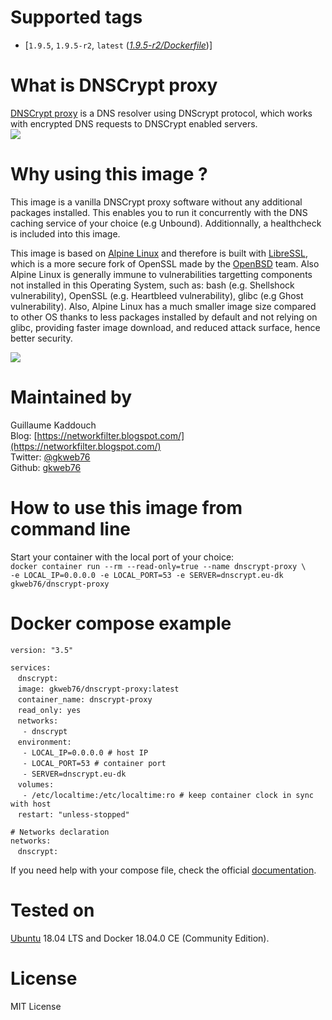 # Supported tags
-   [`1.9.5`, `1.9.5-r2`, `latest` (*[1.9.5-r2/Dockerfile](https://github.com/gkweb76/dnscrypt-proxy/blob/master/1.9.5-r2/Dockerfile)*)]



# What is DNSCrypt proxy
[DNSCrypt proxy](https://dnscrypt.info/) is a DNS resolver using DNScrypt protocol, which works with encrypted DNS requests to DNSCrypt enabled servers.  
![](https://dnscrypt.info/_nuxt/img/dnscrypt.cd47d19.png)



# Why using this image ?
This image is a vanilla DNSCrypt proxy software without any additional packages installed. This enables you to run it concurrently with the DNS caching service of your choice (e.g Unbound). Additionnally, a healthcheck is included into this image.  

This image is based on [Alpine Linux](https://alpinelinux.org/) and therefore is built with [LibreSSL](https://www.libressl.org/), which is a more secure fork of OpenSSL made by the [OpenBSD](https://www.openbsd.org/) team. Also Alpine Linux is generally immune to vulnerabilities targetting components not installed in this Operating System, such as: bash (e.g. Shellshock vulnerability), OpenSSL (e.g. Heartbleed vulnerability), glibc (e.g Ghost vulnerability). Also, Alpine Linux has a much smaller image size compared to other OS thanks to less packages installed by default and not relying on glibc, providing faster image download, and reduced attack surface, hence better security.

![](https://wiki.alpinelinux.org/w/resources/assets/alogo.png)



# Maintained by
Guillaume Kaddouch  
Blog: [https://networkfilter.blogspot.com/](https://networkfilter.blogspot.com/)  
Twitter: [@gkweb76](https://twitter.com/gkweb76)  
Github: [gkweb76](https://github.com/gkweb76/)  



# How to use this image from command line
Start your container with the local port of your choice:  
`docker container run --rm --read-only=true --name dnscrypt-proxy \`  
`-e LOCAL_IP=0.0.0.0 -e LOCAL_PORT=53 -e SERVER=dnscrypt.eu-dk gkweb76/dnscrypt-proxy`  


# Docker compose example  
`version: "3.5"`  
  
`services:`  
&nbsp;&nbsp;  `dnscrypt:`  
&nbsp;&nbsp;  `image: gkweb76/dnscrypt-proxy:latest`  
&nbsp;&nbsp;  `container_name: dnscrypt-proxy`  
&nbsp;&nbsp;  `read_only: yes`  
&nbsp;&nbsp;  `networks:`  
&nbsp;&nbsp;&nbsp;&nbsp;  `- dnscrypt`  
&nbsp;&nbsp;    `environment:`  
&nbsp;&nbsp;&nbsp;&nbsp;  `- LOCAL_IP=0.0.0.0 # host IP`  
&nbsp;&nbsp;&nbsp;&nbsp;  `- LOCAL_PORT=53 # container port`  
&nbsp;&nbsp;&nbsp;&nbsp;  `- SERVER=dnscrypt.eu-dk`  
&nbsp;&nbsp;    `volumes:`   
&nbsp;&nbsp;&nbsp;&nbsp;      `- /etc/localtime:/etc/localtime:ro # keep container clock in sync with host`  
&nbsp;&nbsp;    `restart: "unless-stopped"`  
  
`# Networks declaration`  
`networks:`  
&nbsp;&nbsp;  `dnscrypt:` 
    
If you need help with your compose file, check the official [documentation](https://docs.docker.com/compose/compose-file/).  


# Tested on

[Ubuntu](https://www.ubuntu.com/) 18.04 LTS and Docker 18.04.0 CE (Community Edition).

# License

MIT License
